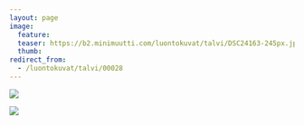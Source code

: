 ```yaml
---
layout: page
image:
  feature:
  teaser: https://b2.minimuutti.com/luontokuvat/talvi/DSC24163-245px.jpg
  thumb:
redirect_from:
  - /luontokuvat/talvi/00028
---
```


![](https://b2.minimuutti.com/luontokuvat/talvi/DSC24159-800px.jpg)

![](https://b2.minimuutti.com/luontokuvat/talvi/DSC24163-800px.jpg)